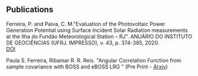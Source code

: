 ## Publications
<p>Ferreira, P. and Paiva, C. M."Evaluation of the Photovoltaic Power Generation Potential using Surface Incident Solar Radiation measurements at the Ilha do Fundão Meteorological Station – RJ". ANUÁRIO DO INSTITUTO DE GEOCIÊNCIAS (UFRJ. IMPRESSO), v. 43, p. 374-385, 2020. <br>
<a href="https://revistas.ufrj.br/index.php/aigeo/article/view/34836">DOI</a></p>

<p>Paula S. Ferreira, Ribamar R. R. Reis. "Angular Correlation Function from sample covariance with BOSS and eBOSS LRG " (Pre Print - <a href="https://arxiv.org/abs/2309.16018">Arxiv</a>) </p>

